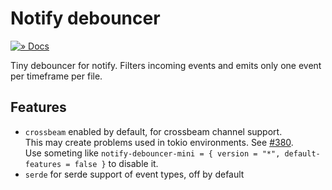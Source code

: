 # Notify debouncer

[![» Docs](https://flat.badgen.net/badge/api/docs.rs/df3600)][docs]

Tiny debouncer for notify. Filters incoming events and emits only one event per timeframe per file.

## Features

- `crossbeam` enabled by default, for crossbeam channel support.  
This may create problems used in tokio environments. See [#380](https://github.com/notify-rs/notify/issues/380).  
Use someting like `notify-debouncer-mini = { version = "*", default-features = false }` to disable it.
- `serde` for serde support of event types, off by default

[docs]: https://docs.rs/notify/0.1/notify-debouncer-mini/